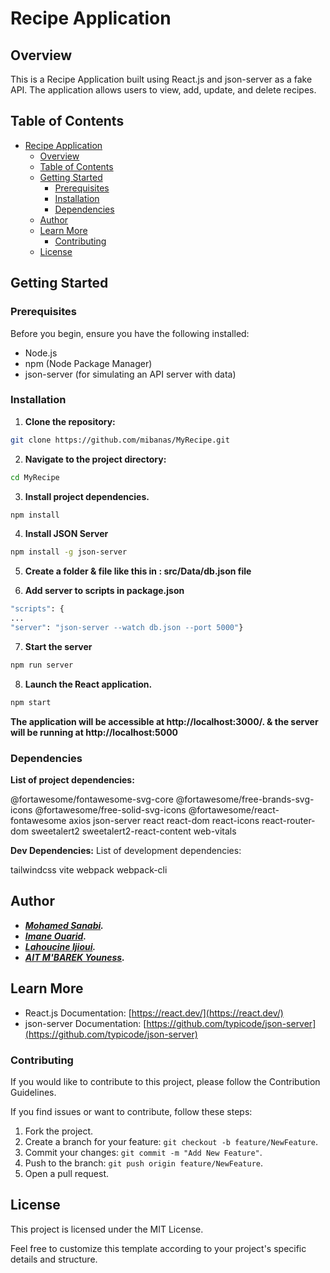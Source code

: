 # Recipe Application

## Overview

This is a Recipe Application built using React.js and json-server as a fake API. The application allows users to view, add, update, and delete recipes.

## Table of Contents

- [Recipe Application](#recipe-application)
  - [Overview](#overview)
  - [Table of Contents](#table-of-contents)
  - [Getting Started](#getting-started)
    - [Prerequisites](#prerequisites)
    - [Installation](#installation)
    - [Dependencies](#dependencies)
  - [Author](#author)
  - [Learn More](#learn-more)
    - [Contributing](#contributing)
  - [License](#license)

## Getting Started

### Prerequisites

Before you begin, ensure you have the following installed:

- Node.js
- npm (Node Package Manager)
- json-server (for simulating an API server with data)

### Installation

1. **Clone the repository:**

```bash
git clone https://github.com/mibanas/MyRecipe.git
```

2. **Navigate to the project directory:**
```bash
cd MyRecipe
```

3. **Install project dependencies.**
```bash
npm install
```

4. **Install JSON Server**
```bash
npm install -g json-server
```

5. **Create a folder & file like this in : src/Data/db.json file**


6. **Add server to scripts in package.json**
```bash
"scripts": {
...
"server": "json-server --watch db.json --port 5000"}
```

7. **Start the server**
```bash
npm run server
```

8. **Launch the React application.**
```bash
npm start
```

**The application will be accessible at http://localhost:3000/. & the server will be running at http://localhost:5000**


### Dependencies
**List of project dependencies:**

@fortawesome/fontawesome-svg-core
@fortawesome/free-brands-svg-icons
@fortawesome/free-solid-svg-icons
@fortawesome/react-fontawesome
axios
json-server
react
react-dom
react-icons
react-router-dom
sweetalert2
sweetalert2-react-content
web-vitals

**Dev Dependencies:**
List of development dependencies:

tailwindcss
vite
webpack
webpack-cli

## Author
- ***[Mohamed Sanabi](https://github.com/mibanas).***
- ***[Imane Ouarid](https://github.com/imaneouarid).***
- ***[Lahoucine Ijioui](https://github.com/houssain-ijioui).***
- ***[AIT M'BAREK Youness](https://github.com/YNS-JNS).***

## Learn More

- React.js Documentation: [https://react.dev/](https://react.dev/)
- json-server Documentation: [https://github.com/typicode/json-server](https://github.com/typicode/json-server)

### Contributing
If you would like to contribute to this project, please follow the Contribution Guidelines.

If you find issues or want to contribute, follow these steps:

1. Fork the project.
2. Create a branch for your feature: `git checkout -b feature/NewFeature`.
3. Commit your changes: `git commit -m "Add New Feature"`.
4. Push to the branch: `git push origin feature/NewFeature`.
5. Open a pull request.

## License
This project is licensed under the MIT License.

Feel free to customize this template according to your project's specific details and structure.
